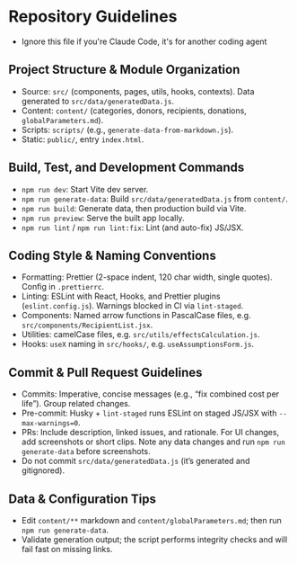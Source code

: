 # Repository Guidelines

- Ignore this file if you're Claude Code, it's for another coding agent

## Project Structure & Module Organization

- Source: `src/` (components, pages, utils, hooks, contexts). Data generated to `src/data/generatedData.js`.
- Content: `content/` (categories, donors, recipients, donations, `globalParameters.md`).
- Scripts: `scripts/` (e.g., `generate-data-from-markdown.js`).
- Static: `public/`, entry `index.html`.

## Build, Test, and Development Commands

- `npm run dev`: Start Vite dev server.
- `npm run generate-data`: Build `src/data/generatedData.js` from `content/`.
- `npm run build`: Generate data, then production build via Vite.
- `npm run preview`: Serve the built app locally.
- `npm run lint` / `npm run lint:fix`: Lint (and auto-fix) JS/JSX.

## Coding Style & Naming Conventions

- Formatting: Prettier (2-space indent, 120 char width, single quotes). Config in `.prettierrc`.
- Linting: ESLint with React, Hooks, and Prettier plugins (`eslint.config.js`). Warnings blocked in CI via `lint-staged`.
- Components: Named arrow functions in PascalCase files, e.g. `src/components/RecipientList.jsx`.
- Utilities: camelCase files, e.g. `src/utils/effectsCalculation.js`.
- Hooks: `useX` naming in `src/hooks/`, e.g. `useAssumptionsForm.js`.

## Commit & Pull Request Guidelines

- Commits: Imperative, concise messages (e.g., “fix combined cost per life”). Group related changes.
- Pre-commit: Husky + `lint-staged` runs ESLint on staged JS/JSX with `--max-warnings=0`.
- PRs: Include description, linked issues, and rationale. For UI changes, add screenshots or short clips. Note any data changes and run `npm run generate-data` before screenshots.
- Do not commit `src/data/generatedData.js` (it’s generated and gitignored).

## Data & Configuration Tips

- Edit `content/**` markdown and `content/globalParameters.md`; then run `npm run generate-data`.
- Validate generation output; the script performs integrity checks and will fail fast on missing links.

